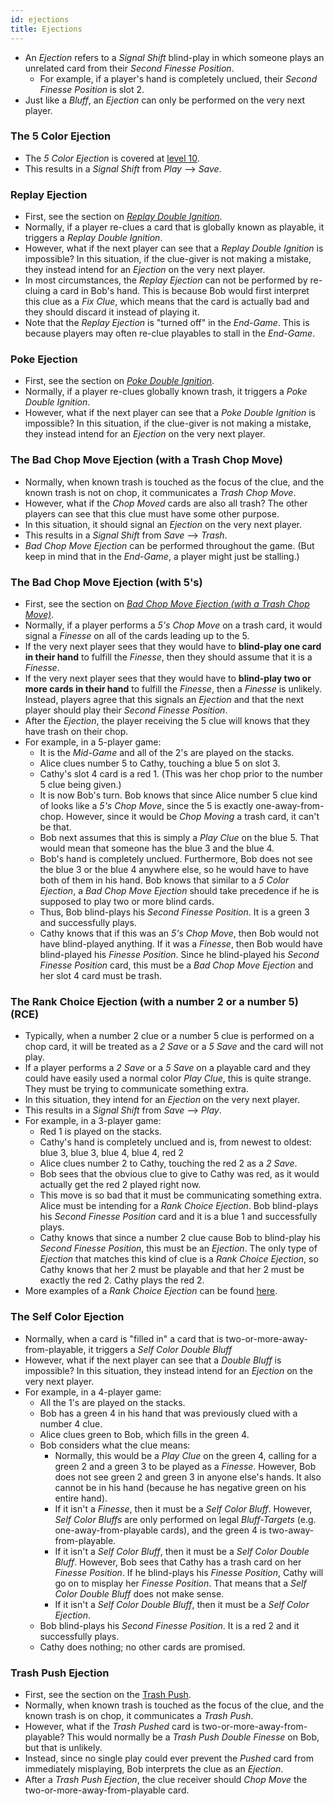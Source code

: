 ```yaml
---
id: ejections
title: Ejections
---
```


- An *Ejection* refers to a *Signal Shift* blind-play in which someone plays an unrelated card from their *Second Finesse Position*.
  - For example, if a player's hand is completely unclued, their *Second Finesse Position* is slot 2.
- Just like a *Bluff*, an *Ejection* can only be performed on the very next player.

### The 5 Color Ejection

- The *5 Color Ejection* is covered at [level 10](level_10.md#the-5-color-ejection-5ce).
- This results in a *Signal Shift* from *Play* --> *Save*.

### Replay Ejection

- First, see the section on *[Replay Double Ignition](level_19.md#replay-double-ignition)*.
- Normally, if a player re-clues a card that is globally known as playable, it triggers a *Replay Double Ignition*.
- However, what if the next player can see that a *Replay Double Ignition* is impossible? In this situation, if the clue-giver is not making a mistake, they instead intend for an *Ejection* on the very next player.
- In most circumstances, the *Replay Ejection* can not be performed by re-cluing a card in Bob's hand. This is because Bob would first interpret this clue as a *Fix Clue*, which means that the card is actually bad and they should discard it instead of playing it.
- Note that the *Replay Ejection* is "turned off" in the *End-Game*. This is because players may often re-clue playables to stall in the *End-Game*.

### Poke Ejection

- First, see the section on *[Poke Double Ignition](level_19.md#poke-double-ignition)*.
- Normally, if a player re-clues globally known trash, it triggers a *Poke Double Ignition*.
- However, what if the next player can see that a *Poke Double Ignition* is impossible? In this situation, if the clue-giver is not making a mistake, they instead intend for an *Ejection* on the very next player.

### The Bad Chop Move Ejection (with a Trash Chop Move)

- Normally, when known trash is touched as the focus of the clue, and the known trash is not on chop, it communicates a *Trash Chop Move*.
- However, what if the *Chop Moved* cards are also all trash? The other players can see that this clue must have some other purpose.
- In this situation, it should signal an *Ejection* on the very next player.
- This results in a *Signal Shift* from *Save* --> *Trash*.
- *Bad Chop Move Ejection* can be performed throughout the game. (But keep in mind that in the *End-Game*, a player might just be stalling.)

### The Bad Chop Move Ejection (with 5's)

- First, see the section on *[Bad Chop Move Ejection (with a Trash Chop Move)](#bad-chop-move-ejection-with-a-trash-chop-move)*.
- Normally, if a player performs a *5's Chop Move* on a trash card, it would signal a *Finesse* on all of the cards leading up to the 5.
- If the very next player sees that they would have to **blind-play one card in their hand** to fulfill the *Finesse*, then they should assume that it is a *Finesse*.
- If the very next player sees that they would have to **blind-play two or more cards in their hand** to fulfill the *Finesse*, then a *Finesse* is unlikely. Instead, players agree that this signals an *Ejection* and that the next player should play their *Second Finesse Position*.
- After the *Ejection*, the player receiving the 5 clue will knows that they have trash on their chop.
- For example, in a 5-player game:
  - It is the *Mid-Game* and all of the 2's are played on the stacks.
  - Alice clues number 5 to Cathy, touching a blue 5 on slot 3.
  - Cathy's slot 4 card is a red 1. (This was her chop prior to the number 5 clue being given.)
  - It is now Bob's turn. Bob knows that since Alice number 5 clue kind of looks like a *5's Chop Move*, since the 5 is exactly one-away-from-chop. However, since it would be *Chop Moving* a trash card, it can't be that.
  - Bob next assumes that this is simply a *Play Clue* on the blue 5. That would mean that someone has the blue 3 and the blue 4.
  - Bob's hand is completely unclued. Furthermore, Bob does not see the blue 3 or the blue 4 anywhere else, so he would have to have both of them in his hand. Bob knows that similar to a *5 Color Ejection*, a *Bad Chop Move Ejection* should take precedence if he is supposed to play two or more blind cards.
  - Thus, Bob blind-plays his *Second Finesse Position*. It is a green 3 and successfully plays.
  - Cathy knows that if this was an *5's Chop Move*, then Bob would not have blind-played anything. If it was a *Finesse*, then Bob would have blind-played his *Finesse Position*. Since he blind-played his *Second Finesse Position* card, this must be a *Bad Chop Move Ejection* and her slot 4 card must be trash.

### The Rank Choice Ejection (with a number 2 or a number 5) (RCE)

- Typically, when a number 2 clue or a number 5 clue is performed on a chop card, it will be treated as a *2 Save* or a *5 Save* and the card will not play.
- If a player performs a *2 Save* or a *5 Save* on a playable card and they could have easily used a normal color *Play Clue*, this is quite strange. They must be trying to communicate something extra.
- In this situation, they intend for an *Ejection* on the very next player.
- This results in a *Signal Shift* from *Save* --> *Play*.
- For example, in a 3-player game:
  - Red 1 is played on the stacks.
  - Cathy's hand is completely unclued and is, from newest to oldest: blue 3, blue 3, blue 4, blue 4, red 2
  - Alice clues number 2 to Cathy, touching the red 2 as a *2 Save*.
  - Bob sees that the obvious clue to give to Cathy was red, as it would actually get the red 2 played right now.
  - This move is so bad that it must be communicating something extra. Alice must be intending for a *Rank Choice Ejection*. Bob blind-plays his *Second Finesse Position* card and it is a blue 1 and successfully plays.
  - Cathy knows that since a number 2 clue cause Bob to blind-play his *Second Finesse Position*, this must be an *Ejection*. The only type of *Ejection* that matches this kind of clue is a *Rank Choice Ejection*, so Cathy knows that her 2 must be playable and that her 2 must be exactly the red 2. Cathy plays the red 2.
- More examples of a *Rank Choice Ejection* can be found [here](examples/rank_choice_ejection.md).

### The Self Color Ejection

- Normally, when a card is "filled in" a card that is two-or-more-away-from-playable, it triggers a *Self Color Double Bluff*
- However, what if the next player can see that a *Double Bluff* is impossible? In this situation, they instead intend for an *Ejection* on the very next player.
- For example, in a 4-player game:
  - All the 1's are played on the stacks.
  - Bob has a green 4 in his hand that was previously clued with a number 4 clue.
  - Alice clues green to Bob, which fills in the green 4.
  - Bob considers what the clue means:
    - Normally, this would be a *Play Clue* on the green 4, calling for a green 2 and a green 3 to be played as a *Finesse*. However, Bob does not see green 2 and green 3 in anyone else's hands. It also cannot be in his hand (because he has negative green on his entire hand).
    - If it isn't a *Finesse*, then it must be a *Self Color Bluff*. However, *Self Color Bluffs* are only performed on legal *Bluff-Targets* (e.g. one-away-from-playable cards), and the green 4 is two-away-from-playable.
    - If it isn't a *Self Color Bluff*, then it must be a *Self Color Double Bluff*. However, Bob sees that Cathy has a trash card on her *Finesse Position*. If he blind-plays his *Finesse Position*, Cathy will go on to misplay her *Finesse Position*. That means that a *Self Color Double Bluff* does not make sense.
    - If it isn't a *Self Color Double Bluff*, then it must be a *Self Color Ejection*.
  - Bob blind-plays his *Second Finesse Position*. It is a red 2 and it successfully plays.
  - Cathy does nothing; no other cards are promised.

### Trash Push Ejection

- First, see the section on the [Trash Push](level_14.md#the-trash-push).
- Normally, when known trash is touched as the focus of the clue, and the known trash is on chop, it communicates a *Trash Push*.
- However, what if the *Trash Pushed* card is two-or-more-away-from-playable? This would normally be a *Trash Push Double Finesse* on Bob, but that is unlikely.
- Instead, since no single play could ever prevent the *Pushed* card from immediately misplaying, Bob interprets the clue as an *Ejection*.
- After a *Trash Push Ejection*, the clue receiver should *Chop Move* the two-or-more-away-from-playable card.
